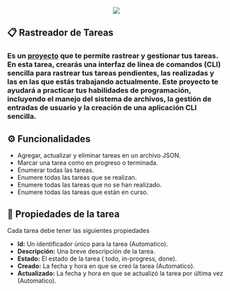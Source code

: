 <p align="center">
  <img src="https://img.shields.io/badge/STATUS-FINALIZADO-green">
</p>

## :clipboard: Rastreador de Tareas

### Es un [proyecto](https://roadmap.sh/projects/task-tracker) que te permite rastrear y gestionar tus tareas. En esta tarea, crearás una interfaz de línea de comandos (CLI) sencilla para rastrear tus tareas pendientes, las realizadas y las en las que estás trabajando actualmente. Este proyecto te ayudará a practicar tus habilidades de programación, incluyendo el manejo del sistema de archivos, la gestión de entradas de usuario y la creación de una aplicación CLI sencilla.

## :gear: Funcionalidades
- Agregar, actualizar y eliminar tareas en un archivo JSON.
- Marcar una tarea como en progreso o terminada.
- Enumerar todas las tareas.
- Enumere todas las tareas que se realizan.
- Enumere todas las tareas que no se han realizado.
- Enumere todas las tareas que están en curso.

## :page_facing_up: Propiedades de la tarea
<p>
  Cada tarea debe tener las siguientes propiedades
<p/>

- **Id:** Un identificador único para la tarea (Automatico).
- **Descripción:** Una breve descripción de la tarea.
- **Estado:** El estado de la tarea ( todo, in-progress, done).
- **Creado:** La fecha y hora en que se creó la tarea (Automatico).
- **Actualizado:** La fecha y hora en que se actualizó la tarea por última vez (Automatico).
